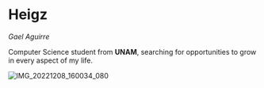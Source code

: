 # Heigz
_Gael Aguirre_

Computer Science student from **UNAM**, searching for opportunities to grow in every aspect of my life.

![IMG_20221208_160034_080](https://github.com/Heigz/Heigz-/assets/99687392/228549a1-13f3-4e1a-baf1-b6ac00540ac5)

